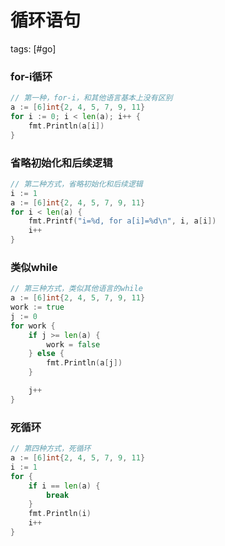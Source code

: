 # 循环语句
tags: [#go]

### for-i循环

```go
// 第一种，for-i，和其他语言基本上没有区别
a := [6]int{2, 4, 5, 7, 9, 11}
for i := 0; i < len(a); i++ {
	fmt.Println(a[i])
}
```

### 省略初始化和后续逻辑

```go
// 第二种方式，省略初始化和后续逻辑
i := 1
a := [6]int{2, 4, 5, 7, 9, 11}
for i < len(a) {
	fmt.Printf("i=%d, for a[i]=%d\n", i, a[i])
	i++
}
```

### 类似while

```go
// 第三种方式，类似其他语言的while
a := [6]int{2, 4, 5, 7, 9, 11}
work := true
j := 0
for work {
	if j >= len(a) {
		work = false
	} else {
		fmt.Println(a[j])
	}

	j++
}
```

### 死循环

```go
// 第四种方式，死循环
a := [6]int{2, 4, 5, 7, 9, 11}
i := 1
for {
	if i == len(a) {
		break
	}
	fmt.Println(i)
	i++
}
```